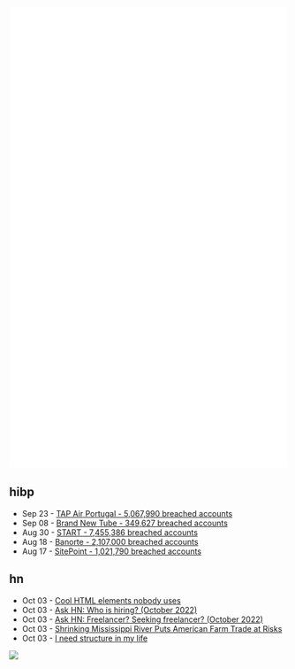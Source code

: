 ![Metrics](https://raw.githubusercontent.com/phixion/phixion/master/metrics.svg)

## hibp

<!--
for https://github.com/phixion/phixion/blob/main/.github/workflows/feeds.yml
-->
<!--START_SECTION:haveibeenpwnd-->
- Sep 23 - [TAP Air Portugal - 5,067,990 breached accounts](https://haveibeenpwned.com/PwnedWebsites#TAPAirPortugal)
- Sep 08 - [Brand New Tube - 349,627 breached accounts](https://haveibeenpwned.com/PwnedWebsites#BrandNewTube)
- Aug 30 - [START - 7,455,386 breached accounts](https://haveibeenpwned.com/PwnedWebsites#Start)
- Aug 18 - [Banorte - 2,107,000 breached accounts](https://haveibeenpwned.com/PwnedWebsites#Banorte)
- Aug 17 - [SitePoint - 1,021,790 breached accounts](https://haveibeenpwned.com/PwnedWebsites#SitePoint)
<!--END_SECTION:haveibeenpwnd-->

## hn

<!--
for https://github.com/phixion/phixion/blob/main/.github/workflows/feeds.yml
-->
<!--START_SECTION:hn-->
- Oct 03 - [Cool HTML elements nobody uses](https://tapajyoti-bose.medium.com/7-cool-html-elements-nobody-uses-436598d85668)
- Oct 03 - [Ask HN: Who is hiring? (October 2022)](https://news.ycombinator.com/item?id=33068421)
- Oct 03 - [Ask HN: Freelancer? Seeking freelancer? (October 2022)](https://news.ycombinator.com/item?id=33068420)
- Oct 03 - [Shrinking Mississippi River Puts American Farm Trade at Risks](https://gcaptain.com/shrinking-mississippi-river-puts-american-farm-trade-at-risks/)
- Oct 03 - [I need structure in my life](https://janellsihay.com/i-need-structure-in-my-life/)
<!--END_SECTION:hn-->

<!--
for https://yhype.me
-->
![](https://hit.yhype.me/github/profile?user_id=13013670)
